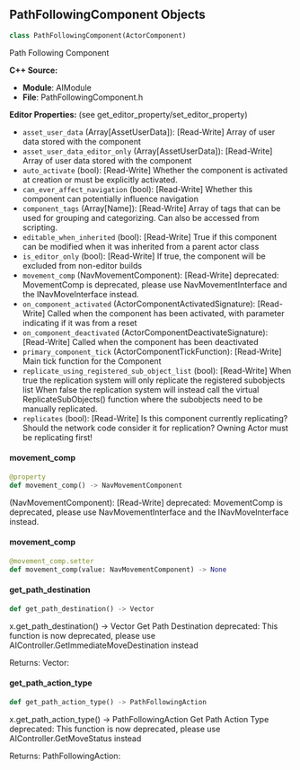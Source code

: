 ## PathFollowingComponent Objects

```python
class PathFollowingComponent(ActorComponent)
```

Path Following Component

**C++ Source:**

- **Module**: AIModule
- **File**: PathFollowingComponent.h

**Editor Properties:** (see get_editor_property/set_editor_property)

- ``asset_user_data`` (Array[AssetUserData]):  [Read-Write] Array of user data stored with the component
- ``asset_user_data_editor_only`` (Array[AssetUserData]):  [Read-Write] Array of user data stored with the component
- ``auto_activate`` (bool):  [Read-Write] Whether the component is activated at creation or must be explicitly activated.
- ``can_ever_affect_navigation`` (bool):  [Read-Write] Whether this component can potentially influence navigation
- ``component_tags`` (Array[Name]):  [Read-Write] Array of tags that can be used for grouping and categorizing. Can also be accessed from scripting.
- ``editable_when_inherited`` (bool):  [Read-Write] True if this component can be modified when it was inherited from a parent actor class
- ``is_editor_only`` (bool):  [Read-Write] If true, the component will be excluded from non-editor builds
- ``movement_comp`` (NavMovementComponent):  [Read-Write]
  deprecated: MovementComp is deprecated, please use NavMovementInterface and the INavMoveInterface instead.
- ``on_component_activated`` (ActorComponentActivatedSignature):  [Read-Write] Called when the component has been activated, with parameter indicating if it was from a reset
- ``on_component_deactivated`` (ActorComponentDeactivateSignature):  [Read-Write] Called when the component has been deactivated
- ``primary_component_tick`` (ActorComponentTickFunction):  [Read-Write] Main tick function for the Component
- ``replicate_using_registered_sub_object_list`` (bool):  [Read-Write] When true the replication system will only replicate the registered subobjects list
  When false the replication system will instead call the virtual ReplicateSubObjects() function where the subobjects need to be manually replicated.
- ``replicates`` (bool):  [Read-Write] Is this component currently replicating? Should the network code consider it for replication? Owning Actor must be replicating first!

<a id="unreal.PathFollowingComponent.movement_comp"></a>

#### movement_comp

```python
@property
def movement_comp() -> NavMovementComponent
```

(NavMovementComponent):  [Read-Write]
deprecated: MovementComp is deprecated, please use NavMovementInterface and the INavMoveInterface instead.

<a id="unreal.PathFollowingComponent.movement_comp"></a>

#### movement_comp

```python
@movement_comp.setter
def movement_comp(value: NavMovementComponent) -> None
```

<a id="unreal.PathFollowingComponent.get_path_destination"></a>

#### get_path_destination

```python
def get_path_destination() -> Vector
```

x.get_path_destination() -> Vector
Get Path Destination
deprecated: This function is now deprecated, please use AIController.GetImmediateMoveDestination instead

Returns:
    Vector:

<a id="unreal.PathFollowingComponent.get_path_action_type"></a>

#### get_path_action_type

```python
def get_path_action_type() -> PathFollowingAction
```

x.get_path_action_type() -> PathFollowingAction
Get Path Action Type
deprecated: This function is now deprecated, please use AIController.GetMoveStatus instead

Returns:
    PathFollowingAction:

<a id="unreal.CrowdFollowingComponent"></a>